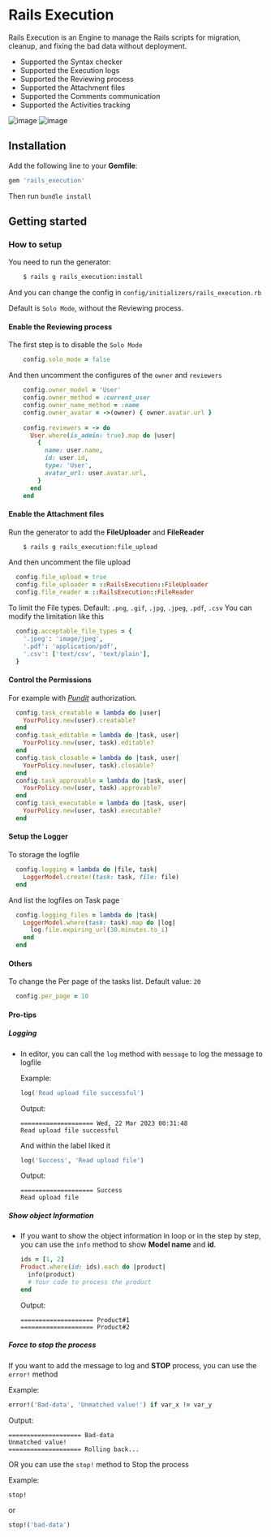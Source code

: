 # Rails Execution
Rails Execution is an Engine to manage the Rails scripts for migration, cleanup, and fixing the bad data without deployment.
- Supported the Syntax checker
- Supported the Execution logs
- Supported the Reviewing process
- Supported the Attachment files
- Supported the Comments communication
- Supported the Activities tracking


![image](https://user-images.githubusercontent.com/6081795/193129359-fc1e8858-c3e7-4376-be1e-ca453890a98d.png)
![image](https://user-images.githubusercontent.com/6081795/193129792-39176d6e-97fa-4a47-8541-30e7169841cd.png)

## Installation

Add the following line to your **Gemfile**:

```ruby
gem 'rails_execution'
```
Then run `bundle install`


## Getting started

### How to setup
You need to run the generator:
```bash
    $ rails g rails_execution:install
```
And you can change the config in `config/initializers/rails_execution.rb`

Default is `Solo Mode`, without the Reviewing process.

#### Enable the Reviewing process
The first step is to disable the  `Solo Mode`
```ruby
    config.solo_mode = false
```
And then uncomment the configures of the `owner` and `reviewers`
```ruby
    config.owner_model = 'User'
    config.owner_method = :current_user
    config.owner_name_method = :name
    config.owner_avatar = ->(owner) { owner.avatar.url }
  
    config.reviewers = -> do
      User.where(is_admin: true).map do |user|
        {
          name: user.name,
          id: user.id,
          type: 'User',
          avatar_url: user.avatar.url,
        }
      end
    end
```

#### Enable the Attachment files
Run the generator to add the **FileUploader** and **FileReader**
```bash
    $ rails g rails_execution:file_upload
```
And then uncomment the file upload
```ruby
  config.file_upload = true
  config.file_uploader = ::RailsExecution::FileUploader
  config.file_reader = ::RailsExecution::FileReader
```
To limit the File types. Default: `.png`, `.gif`, `.jpg`, `.jpeg`, `.pdf`, `.csv`
You can modify the limitation like this
```ruby
  config.acceptable_file_types = {
    '.jpeg': 'image/jpeg',
    '.pdf': 'application/pdf',
    '.csv': ['text/csv', 'text/plain'],
  }
```

#### Control the Permissions
For example with  *[Pundit](https://github.com/varvet/pundit)* authorization.
```ruby
  config.task_creatable = lambda do |user|
    YourPolicy.new(user).creatable?
  end
  config.task_editable = lambda do |task, user|
    YourPolicy.new(user, task).editable?
  end
  config.task_closable = lambda do |task, user|
    YourPolicy.new(user, task).closable?
  end
  config.task_approvable = lambda do |task, user|
    YourPolicy.new(user, task).approvable?
  end
  config.task_executable = lambda do |task, user|
    YourPolicy.new(user, task).executable?
  end
```

#### Setup the Logger
To storage the logfile
```ruby
  config.logging = lambda do |file, task|
    LoggerModel.create!(task: task, file: file)
  end
```
And list the logfiles on Task page
```ruby
  config.logging_files = lambda do |task|
    LoggerModel.where(task: task).map do |log|
      log.file.expiring_url(30.minutes.to_i)
    end
  end
```

#### Others
To change the Per page of the tasks list.
Default value: `20`
```ruby
  config.per_page = 10
```

#### Pro-tips
##### Logging
- In editor, you can call the `log` method with `message` to log the message to logfile

  Example:
  ```ruby
  log('Read upload file successful')
  ```
  Output:
  ```
  ==================== Wed, 22 Mar 2023 00:31:48
  Read upload file successful
  ```

  And within the label liked it
  ```ruby
  log('Success', 'Read upload file')
  ```
  Output:
  ```
  ==================== Success
  Read upload file
  ```

##### Show object Information

- If you want to show the object information in loop or in the step by step, you can use the `info` method to show **Model name** and **id**.
  ```ruby
  ids = [1, 2]
  Product.where(id: ids).each do |product|
    info(product)
    # Your code to process the product
  end
  ```
  
  Output: 
  ```
  ==================== Product#1
  ==================== Product#2
  ```

##### Force to stop the process
  If you want to add the message to log and **STOP** process, you can use the `error!` method

Example:
  ```ruby
  error!('Bad-data', 'Unmatched value!') if var_x != var_y
  ```
  Output:
  ```
  ==================== Bad-data
  Unmatched value!
  ==================== Rolling back...
  ```
OR you can use the `stop!` method to Stop the process

Example:
```ruby
stop!
```
or
```ruby
stop!('bad-data')
```
